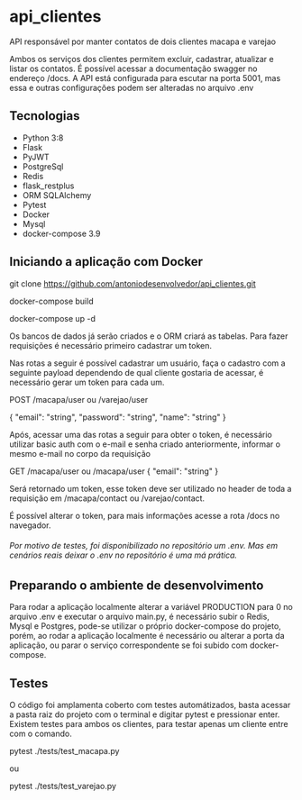 # api_clientes
API responsável por manter contatos de dois clientes macapa e varejao

Ambos os serviços dos clientes permitem excluir, cadastrar, atualizar e listar os contatos. 
É possível acessar a documentação swagger no endereço /docs. A API está configurada para escutar na porta 5001,
mas essa e outras configurações podem ser alteradas no arquivo .env


## Tecnologias

- Python 3:8
- Flask
- PyJWT
- PostgreSql
- Redis
- flask_restplus
- ORM SQLAlchemy
- Pytest
- Docker
- Mysql
- docker-compose 3.9

## Iniciando a aplicação com Docker
git clone  https://github.com/antoniodesenvolvedor/api_clientes.git 

docker-compose build

docker-compose up -d

Os bancos de dados já serão criados e o ORM criará as tabelas. Para fazer
requisições é necessário primeiro cadastrar um token.

Nas rotas a seguir é possível cadastrar um usuário, faça o cadastro com a seguinte payload
dependendo de qual cliente gostaria de acessar, é necessário gerar um token para cada um.

POST
/macapa/user
ou
/varejao/user

{
  "email": "string",
  "password": "string",
  "name": "string"
}

Após, acessar uma das rotas a seguir para obter o token, é necessário utilizar basic
auth com o e-mail e senha criado anteriormente, informar o mesmo e-mail no corpo da requisição

GET
/macapa/user
ou
/macapa/user
{
  "email": "string"
}

Será retornado um token, esse token deve ser utilizado no header de toda a requisição
em /macapa/contact ou /varejao/contact.

É possível alterar o token, para mais informações acesse a rota /docs no navegador.

###### Por motivo de testes, foi disponibilizado no repositório um .env. Mas em cenários reais deixar o .env no repositório é uma má prática.


## Preparando o ambiente de desenvolvimento

Para rodar a aplicação localmente alterar a variável PRODUCTION para 0 no arquivo .env e 
executar o arquivo main.py, é necessário subir o Redis, Mysql e Postgres, pode-se utilizar 
o próprio docker-compose do projeto, porém, ao rodar a aplicação localmente é necessário 
ou alterar a porta da aplicação, ou parar o serviço correspondente se foi subido com docker-compose.

## Testes
O código  foi amplamenta coberto com testes automátizados, basta acessar a pasta raiz do projeto com o terminal e digitar pytest e pressionar enter. 
Existem testes para ambos os clientes, para testar apenas um cliente entre com o comando.


pytest ./tests/test_macapa.py

ou

pytest ./tests/test_varejao.py


